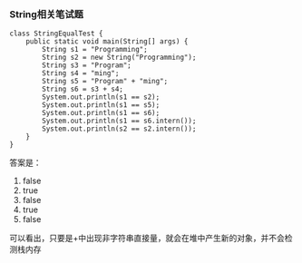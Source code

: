 ### String相关笔试题
```
class StringEqualTest {
    public static void main(String[] args) {
        String s1 = "Programming";
        String s2 = new String("Programming");
        String s3 = "Program";
        String s4 = "ming";
        String s5 = "Program" + "ming";
        String s6 = s3 + s4;
        System.out.println(s1 == s2);
        System.out.println(s1 == s5);
        System.out.println(s1 == s6);
        System.out.println(s1 == s6.intern());
        System.out.println(s2 == s2.intern());
    }
}
```
答案是：
1. false 
2. true
3. false
4. true
5. false

可以看出，只要是+中出现非字符串直接量，就会在堆中产生新的对象，并不会检测栈内存
